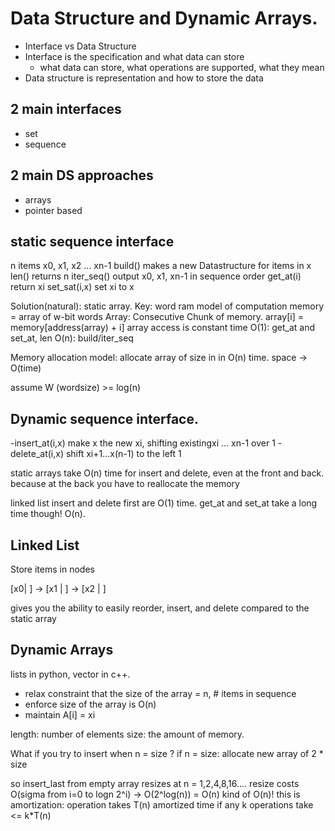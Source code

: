# Data Structure and Dynamic Arrays.
- Interface vs Data Structure
- Interface is the specification and what data can store
  - what data can store, what operations are supported, what they mean
- Data structure is representation and how to store the data

## 2 main interfaces
- set
- sequence

## 2 main DS approaches
- arrays
- pointer based

## static sequence interface
n items x0, x1, x2 ... xn-1
build() makes a new Datastructure
    for items in x
len() returns n
iter_seq() output x0, x1, xn-1 in sequence order
get_at(i) return xi
set_sat(i,x) set xi to x

Solution(natural): static array.
Key: word ram model of computation
    memory = array of w-bit words
Array: Consecutive Chunk of memory. 
array[i] = memory[address(array) + i]
array access is constant time
O(1): get_at and set_at, len
O(n): build/iter_seq

Memory allocation model: allocate array of size in in O(n) time.
space -> O(time)

assume W (wordsize) >= log(n)

## Dynamic sequence interface.
-insert_at(i,x) make x the new xi, shifting existingxi ... xn-1 over 1
-delete_at(i,x) shift xi+1...x(n-1) to the left 1

static arrays take O(n) time for insert and delete, even at the front and back. because at the back you have to reallocate the memory

linked list insert and delete first are O(1) time. 
get_at and set_at take a long time though! O(n).


## Linked List
Store items in nodes

\[x0| \] -> \[x1 | \] -> \[x2 | \]

gives you the ability to easily reorder, insert, and delete compared to the static array

## Dynamic Arrays
lists in python, vector in c++.
- relax constraint that the size of the array = n, # items in sequence
- enforce size of the array is O(n)
- maintain A\[i\] = xi

length: number of elements
size: the amount of memory.

What if you try to insert when n = size ?
if n = size:
    allocate new array of 2 * size 

so insert_last from empty array resizes at n = 1,2,4,8,16....
resize costs O(sigma from i=0 to logn 2^i) -> O(2^log(n)) = O(n)
kind of O(n)! this is amortization:
    operation takes T(n) amortized time if any k operations take <= k*T(n)
